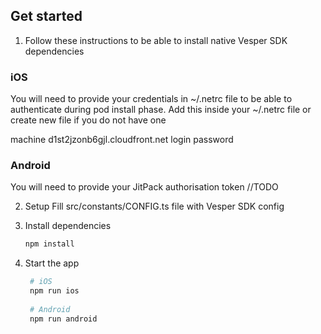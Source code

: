 ## Get started
1. Follow these instructions to be able to install native Vesper SDK dependencies
### iOS
You will need to provide your credentials in ~/.netrc file to be able to authenticate during pod install phase. Add this inside your ~/.netrc file or create new file if you do not have one

machine d1st2jzonb6gjl.cloudfront.net
login <login>
password <password>

### Android
You will need to provide your JitPack authorisation token
//TODO

2. Setup
    Fill src/constants/CONFIG.ts file with Vesper SDK config

3. Install dependencies

   ```bash
   npm install
   ```
    
4. Start the app

   ```bash
    # iOS
    npm run ios
    
    # Android
    npm run android
   ```
